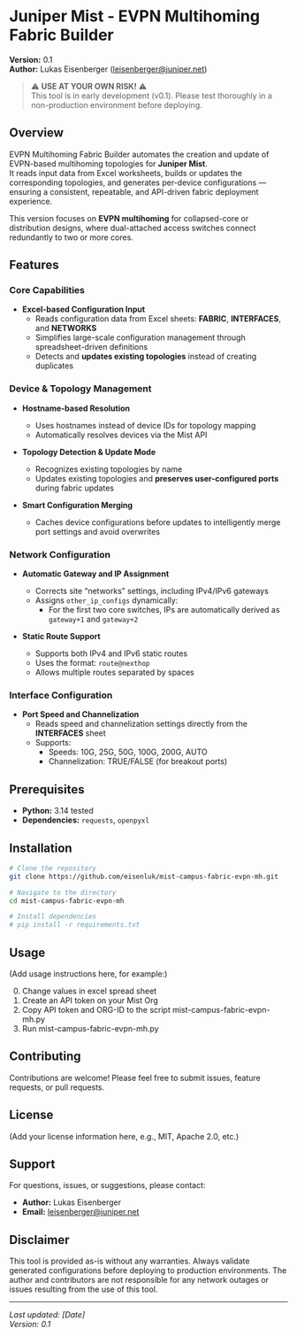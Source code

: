 # Juniper Mist - EVPN Multihoming Fabric Builder

**Version:** 0.1  
**Author:** Lukas Eisenberger (leisenberger@juniper.net)

> ⚠️ **USE AT YOUR OWN RISK!** ⚠️  
> This tool is in early development (v0.1). Please test thoroughly in a non-production environment before deploying.

## Overview

EVPN Multihoming Fabric Builder automates the creation and update of EVPN-based multihoming topologies for **Juniper Mist**.  
It reads input data from Excel worksheets, builds or updates the corresponding topologies, and generates per-device configurations — ensuring a consistent, repeatable, and API-driven fabric deployment experience.

This version focuses on **EVPN multihoming** for collapsed-core or distribution designs, where dual-attached access switches connect redundantly to two or more cores.

## Features

### Core Capabilities
- **Excel-based Configuration Input**
  - Reads configuration data from Excel sheets: **FABRIC**, **INTERFACES**, and **NETWORKS**
  - Simplifies large-scale configuration management through spreadsheet-driven definitions
  - Detects and **updates existing topologies** instead of creating duplicates

### Device & Topology Management
- **Hostname-based Resolution**
  - Uses hostnames instead of device IDs for topology mapping  
  - Automatically resolves devices via the Mist API

- **Topology Detection & Update Mode**
  - Recognizes existing topologies by name  
  - Updates existing topologies and **preserves user-configured ports** during fabric updates

- **Smart Configuration Merging**
  - Caches device configurations before updates to intelligently merge port settings and avoid overwrites

### Network Configuration
- **Automatic Gateway and IP Assignment**
  - Corrects site “networks” settings, including IPv4/IPv6 gateways  
  - Assigns `other_ip_configs` dynamically:
    - For the first two core switches, IPs are automatically derived as `gateway+1` and `gateway+2`

- **Static Route Support**
  - Supports both IPv4 and IPv6 static routes  
  - Uses the format: `route@nexthop`
  - Allows multiple routes separated by spaces

### Interface Configuration
- **Port Speed and Channelization**
  - Reads speed and channelization settings directly from the **INTERFACES** sheet  
  - Supports:
    - Speeds: 10G, 25G, 50G, 100G, 200G, AUTO  
    - Channelization: TRUE/FALSE (for breakout ports)

## Prerequisites
- **Python:** 3.14 tested  
- **Dependencies:** `requests`, `openpyxl`

## Installation

```bash
# Clone the repository
git clone https://github.com/eisenluk/mist-campus-fabric-evpn-mh.git

# Navigate to the directory
cd mist-campus-fabric-evpn-mh

# Install dependencies
# pip install -r requirements.txt

```
## Usage

(Add usage instructions here, for example:)

0. Change values in excel spread sheet
1. Create an API token on your Mist Org
2. Copy API token and ORG-ID to the script mist-campus-fabric-evpn-mh.py
3. Run mist-campus-fabric-evpn-mh.py

## Contributing

Contributions are welcome! Please feel free to submit issues, feature requests, or pull requests.

## License

(Add your license information here, e.g., MIT, Apache 2.0, etc.)

## Support

For questions, issues, or suggestions, please contact:
- **Author:** Lukas Eisenberger
- **Email:** leisenberger@juniper.net

## Disclaimer

This tool is provided as-is without any warranties. Always validate generated configurations before deploying to production environments. The author and contributors are not responsible for any network outages or issues resulting from the use of this tool.

---

*Last updated: [Date]*  
*Version: 0.1*
